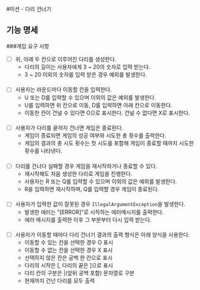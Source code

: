 #미션 - 다리 건너기

## 기능 명세

###게임 요구 사항
- [ ] 위, 아래 두 칸으로 이루어진 다리를 생성한다.
  - 다리의 길이는 사용자에게 3 ~ 20의 숫자로 입력 받는다.
  - 3 ~ 20 이외의 숫자를 입력 받은 경우 예외를 발생한다.
####
- [ ] 사용자는 라운드마다 이동할 칸을 입력한다.
  - U 또는 D를 입력할 수 있으며 이외의 값은 예외를 발생한다.
  - U를 입력하면 위 칸으로 이동, D를 입력하면 아래 칸으로 이동한다.
  - 이동한 칸이 건널 수 있다면 O으로 표시한다. 건널 수 없다면 X로 표시한다.
####
- [ ] 사용자가 다리를 끝까지 건너면 게임은 종료된다.
  - 게임이 종료되면 게임의 성공 여부와 시도한 총 횟수를 출력한다.
  - 게임의 결과의 총 시도 횟수는 첫 시도를 포함해 게임이 종료할 때까지 시도한 횟수를 나타낸다.
####
- [ ] 다리를 건너다 실패할 경우 게임을 재시작하거나 종료할 수 있다.
  - 재시작해도 처음 생성한 다리로 게임을 진행한다.
  - 사용자는 R 또는 Q를 입력할 수 있으며 이외의 값은 예외를 발생한다.
  - R을 입력하면 재시작하며, Q를 입력할 경우 게임이 종료된다.
####
- [ ] 사용자가 입력한 값이 잘못된 경우 `IllegalArgumentException`을 발생한다.
  - 발생한 에러는 "[ERROR]"로 시작하는 에러메시지를 출력한다.
  - 에러 메시지를 출력한 이후 그 부분부터 다시 입력 받는다.
####
- [ ] 사용자가 이동할 때마다 다리 건너기 결과의 출력 형식은 아래 양식을 사용한다.
  - 이동할 수 있는 칸을 선택한 경우 O 표시
  - 이동할 수 없는 칸을 선택한 경우 X 표시
  - 선택하지 않은 칸은 공백 한 칸으로 표시
  - 다리의 시작은 [, 다리의 끝은 ]으로 표시
  - 다리 칸의 구분은 |(앞뒤 공백 포함) 문자열로 구분
  - 현재까지 건넌 다리를 모두 출력